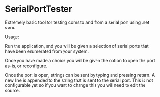 # SerialPortTester

Extremely basic tool for testing coms to and from a serial port using .net core.

Usage:

Run the application, and you will be given a selection of serial ports that have been enumerated from your system.

Once you have made a choice you will be given the option to open the port as-is, or reconfigure.

Once the port is open, strings can be sent by typing and pressing return.  A new line is appended to the string that is sent to the serial port.  This is not configurable yet so if you want to change this you will need to edit the source.